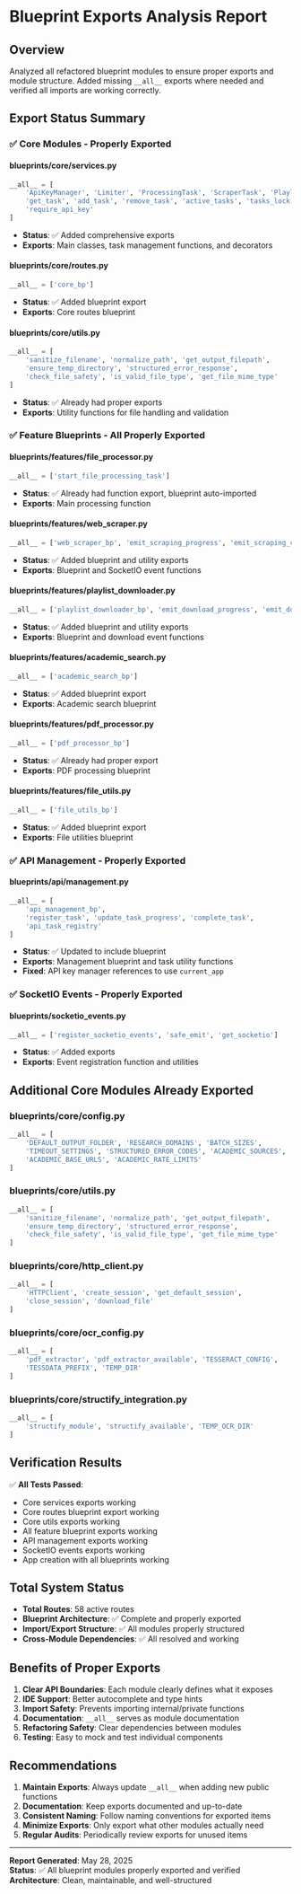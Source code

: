 # Blueprint Exports Analysis Report

## Overview

Analyzed all refactored blueprint modules to ensure proper exports and module structure. Added missing `__all__` exports where needed and verified all imports are working correctly.

## Export Status Summary

### ✅ Core Modules - Properly Exported

#### blueprints/core/services.py
```python
__all__ = [
    'ApiKeyManager', 'Limiter', 'ProcessingTask', 'ScraperTask', 'PlaylistTask',
    'get_task', 'add_task', 'remove_task', 'active_tasks', 'tasks_lock',
    'require_api_key'
]
```
- **Status**: ✅ Added comprehensive exports
- **Exports**: Main classes, task management functions, and decorators

#### blueprints/core/routes.py
```python
__all__ = ['core_bp']
```
- **Status**: ✅ Added blueprint export
- **Exports**: Core routes blueprint

#### blueprints/core/utils.py
```python
__all__ = [
    'sanitize_filename', 'normalize_path', 'get_output_filepath',
    'ensure_temp_directory', 'structured_error_response',
    'check_file_safety', 'is_valid_file_type', 'get_file_mime_type'
]
```
- **Status**: ✅ Already had proper exports
- **Exports**: Utility functions for file handling and validation

### ✅ Feature Blueprints - All Properly Exported

#### blueprints/features/file_processor.py
```python
__all__ = ['start_file_processing_task']
```
- **Status**: ✅ Already had function export, blueprint auto-imported
- **Exports**: Main processing function

#### blueprints/features/web_scraper.py
```python
__all__ = ['web_scraper_bp', 'emit_scraping_progress', 'emit_scraping_completed', 'emit_scraping_error']
```
- **Status**: ✅ Added blueprint and utility exports
- **Exports**: Blueprint and SocketIO event functions

#### blueprints/features/playlist_downloader.py
```python
__all__ = ['playlist_downloader_bp', 'emit_download_progress', 'emit_download_completed', 'emit_download_error']
```
- **Status**: ✅ Added blueprint and utility exports
- **Exports**: Blueprint and download event functions

#### blueprints/features/academic_search.py
```python
__all__ = ['academic_search_bp']
```
- **Status**: ✅ Added blueprint export
- **Exports**: Academic search blueprint

#### blueprints/features/pdf_processor.py
```python
__all__ = ['pdf_processor_bp']
```
- **Status**: ✅ Already had proper export
- **Exports**: PDF processing blueprint

#### blueprints/features/file_utils.py
```python
__all__ = ['file_utils_bp']
```
- **Status**: ✅ Added blueprint export
- **Exports**: File utilities blueprint

### ✅ API Management - Properly Exported

#### blueprints/api/management.py
```python
__all__ = [
    'api_management_bp', 
    'register_task', 'update_task_progress', 'complete_task', 
    'api_task_registry'
]
```
- **Status**: ✅ Updated to include blueprint
- **Exports**: Management blueprint and task utility functions
- **Fixed**: API key manager references to use `current_app`

### ✅ SocketIO Events - Properly Exported

#### blueprints/socketio_events.py
```python
__all__ = ['register_socketio_events', 'safe_emit', 'get_socketio']
```
- **Status**: ✅ Added exports
- **Exports**: Event registration function and utilities

## Additional Core Modules Already Exported

### blueprints/core/config.py
```python
__all__ = [
    'DEFAULT_OUTPUT_FOLDER', 'RESEARCH_DOMAINS', 'BATCH_SIZES',
    'TIMEOUT_SETTINGS', 'STRUCTURED_ERROR_CODES', 'ACADEMIC_SOURCES',
    'ACADEMIC_BASE_URLS', 'ACADEMIC_RATE_LIMITS'
]
```

### blueprints/core/utils.py  
```python
__all__ = [
    'sanitize_filename', 'normalize_path', 'get_output_filepath',
    'ensure_temp_directory', 'structured_error_response',
    'check_file_safety', 'is_valid_file_type', 'get_file_mime_type'
]
```

### blueprints/core/http_client.py
```python
__all__ = [
    'HTTPClient', 'create_session', 'get_default_session',
    'close_session', 'download_file'
]
```

### blueprints/core/ocr_config.py
```python
__all__ = [
    'pdf_extractor', 'pdf_extractor_available', 'TESSERACT_CONFIG',
    'TESSDATA_PREFIX', 'TEMP_DIR'
]
```

### blueprints/core/structify_integration.py
```python
__all__ = [
    'structify_module', 'structify_available', 'TEMP_OCR_DIR'
]
```

## Verification Results

✅ **All Tests Passed**:
- Core services exports working
- Core routes blueprint export working  
- Core utils exports working
- All feature blueprint exports working
- API management exports working
- SocketIO events exports working
- App creation with all blueprints working

## Total System Status

- **Total Routes**: 58 active routes
- **Blueprint Architecture**: ✅ Complete and properly exported
- **Import/Export Structure**: ✅ All modules properly structured
- **Cross-Module Dependencies**: ✅ All resolved and working

## Benefits of Proper Exports

1. **Clear API Boundaries**: Each module clearly defines what it exposes
2. **IDE Support**: Better autocomplete and type hints
3. **Import Safety**: Prevents importing internal/private functions
4. **Documentation**: `__all__` serves as module documentation
5. **Refactoring Safety**: Clear dependencies between modules
6. **Testing**: Easy to mock and test individual components

## Recommendations

1. **Maintain Exports**: Always update `__all__` when adding new public functions
2. **Documentation**: Keep exports documented and up-to-date
3. **Consistent Naming**: Follow naming conventions for exported items
4. **Minimize Exports**: Only export what other modules actually need
5. **Regular Audits**: Periodically review exports for unused items

---

**Report Generated**: May 28, 2025  
**Status**: ✅ All blueprint modules properly exported and verified  
**Architecture**: Clean, maintainable, and well-structured